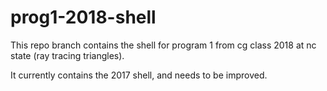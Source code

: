 # prog1-2018-shell
This repo branch contains the shell for program 1 from cg class 2018 at nc state (ray tracing triangles). 

It currently contains the 2017 shell, and needs to be improved.
